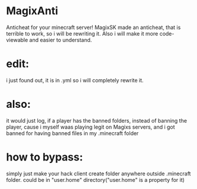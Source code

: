 # MagixAnti
Anticheat for your minecraft server!
MagixSK made an anticheat, that is terrible to work, so i will be rewriting it. Also i will make it more code-viewable and easier to understand.
# edit:
i just found out, it is in .yml
so i will completely rewrite it.
# also:
it would just log, if a player has the banned folders, instead of banning the player, cause i myself waas playing legit on Magixs servers, and i got banned for having banned files in my .minecraft folder

# how to bypass:
simply just make your hack client create folder anywhere outside .minecraft folder. could be in "user.home" directory("user.home" is a property for it)
